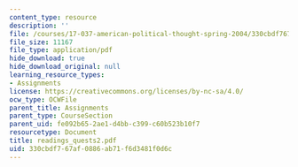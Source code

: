 ```yaml
---
content_type: resource
description: ''
file: /courses/17-037-american-political-thought-spring-2004/330cbdf767af0886ab71f6d3481f0d6c_readings_quests2.pdf
file_size: 11167
file_type: application/pdf
hide_download: true
hide_download_original: null
learning_resource_types:
- Assignments
license: https://creativecommons.org/licenses/by-nc-sa/4.0/
ocw_type: OCWFile
parent_title: Assignments
parent_type: CourseSection
parent_uid: fe092b65-2ae1-d4bb-c399-c60b523b10f7
resourcetype: Document
title: readings_quests2.pdf
uid: 330cbdf7-67af-0886-ab71-f6d3481f0d6c
---
```

